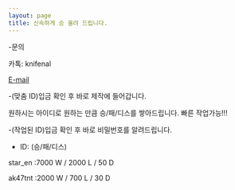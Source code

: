 ```yaml
---
layout: page
title: 신속하게 승 올려 드립니다.
---
```


-문의

카톡: knifenal

[E-mail](kickitlikedrummer@gmail.com)


-(맞춤 ID)입금 확인 후 바로 제작에 들어갑니다.

 원하시는 아이디로 원하는 만큼 승/패/디스를 쌓아드립니다. 빠른 작업가능!!! 

-(작업된 ID)입금 확인 후 바로 비밀번호를 알려드립니다.

 *  ID: (승/패/디스)
 
star_en :7000 W / 2000 L / 50 D

ak47tnt :2000 W / 700 L / 30 D


